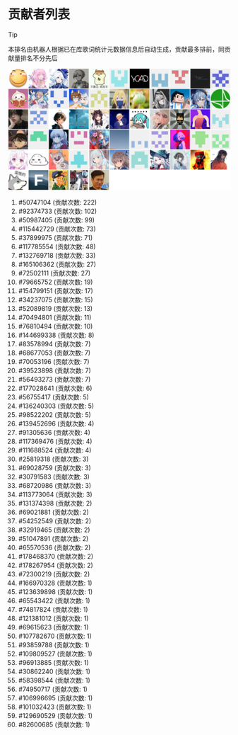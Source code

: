 # 贡献者列表

> [!TIP]
> 本排名由机器人根据已在库歌词统计元数据信息后自动生成，贡献最多排前，同贡献量排名不分先后

![贡献者头像画廊](./CONTRIBUTORS.svg)

1. #50747104 (贡献次数: 222)
2. #92374733 (贡献次数: 102)
3. #50987405 (贡献次数: 99)
4. #115442729 (贡献次数: 73)
5. #37899975 (贡献次数: 71)
6. #117785554 (贡献次数: 48)
7. #132769718 (贡献次数: 33)
8. #165106362 (贡献次数: 27)
9. #72502111 (贡献次数: 27)
10. #79665752 (贡献次数: 19)
11. #154799151 (贡献次数: 17)
12. #34237075 (贡献次数: 15)
13. #52089819 (贡献次数: 13)
14. #70494801 (贡献次数: 11)
15. #76810494 (贡献次数: 10)
16. #144699338 (贡献次数: 8)
17. #83578994 (贡献次数: 7)
18. #68677053 (贡献次数: 7)
19. #70053196 (贡献次数: 7)
20. #39523898 (贡献次数: 7)
21. #56493273 (贡献次数: 7)
22. #177028641 (贡献次数: 6)
23. #56755417 (贡献次数: 5)
24. #136240303 (贡献次数: 5)
25. #98522202 (贡献次数: 5)
26. #139452696 (贡献次数: 4)
27. #91305636 (贡献次数: 4)
28. #117369476 (贡献次数: 4)
29. #111688524 (贡献次数: 4)
30. #25819318 (贡献次数: 3)
31. #69028759 (贡献次数: 3)
32. #30791583 (贡献次数: 3)
33. #68720986 (贡献次数: 3)
34. #113773064 (贡献次数: 3)
35. #131374398 (贡献次数: 2)
36. #69021881 (贡献次数: 2)
37. #54252549 (贡献次数: 2)
38. #32919465 (贡献次数: 2)
39. #51047891 (贡献次数: 2)
40. #65570536 (贡献次数: 2)
41. #178468370 (贡献次数: 2)
42. #178267954 (贡献次数: 2)
43. #72300219 (贡献次数: 2)
44. #166970328 (贡献次数: 1)
45. #123639898 (贡献次数: 1)
46. #65543422 (贡献次数: 1)
47. #74817824 (贡献次数: 1)
48. #121381012 (贡献次数: 1)
49. #69615623 (贡献次数: 1)
50. #107782670 (贡献次数: 1)
51. #93859788 (贡献次数: 1)
52. #109809527 (贡献次数: 1)
53. #96913885 (贡献次数: 1)
54. #30862240 (贡献次数: 1)
55. #58398544 (贡献次数: 1)
56. #74950717 (贡献次数: 1)
57. #106996695 (贡献次数: 1)
58. #101032423 (贡献次数: 1)
59. #129690529 (贡献次数: 1)
60. #82600685 (贡献次数: 1)
